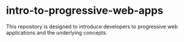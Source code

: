 # intro-to-progressive-web-apps
This repository is designed to introduce developers to progressive web applications and the underlying concepts. 

